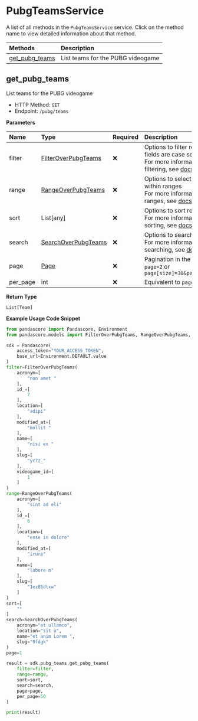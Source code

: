 # PubgTeamsService

A list of all methods in the `PubgTeamsService` service. Click on the method name to view detailed information about that method.

| Methods                           | Description                       |
| :-------------------------------- | :-------------------------------- |
| [get_pubg_teams](#get_pubg_teams) | List teams for the PUBG videogame |

## get_pubg_teams

List teams for the PUBG videogame

- HTTP Method: `GET`
- Endpoint: `/pubg/teams`

**Parameters**

| Name     | Type                                                    | Required | Description                                                                                                                                         |
| :------- | :------------------------------------------------------ | :------- | :-------------------------------------------------------------------------------------------------------------------------------------------------- |
| filter   | [FilterOverPubgTeams](../models/FilterOverPubgTeams.md) | ❌       | Options to filter results. String fields are case sensitive <br/>For more information on filtering, see [docs](/docs/filtering-and-sorting#filter). |
| range    | [RangeOverPubgTeams](../models/RangeOverPubgTeams.md)   | ❌       | Options to select results within ranges <br/>For more information on ranges, see [docs](/docs/filtering-and-sorting#range).                         |
| sort     | List[any]                                               | ❌       | Options to sort results <br/>For more information on sorting, see [docs](/docs/filtering-and-sorting#sort).                                         |
| search   | [SearchOverPubgTeams](../models/SearchOverPubgTeams.md) | ❌       | Options to search results <br/>For more information on searching, see [docs](/docs/filtering-and-sorting#search).                                   |
| page     | [Page](../models/Page.md)                               | ❌       | Pagination in the form of `page=2` or `page[size]=30&page[number]=2`                                                                                |
| per_page | int                                                     | ❌       | Equivalent to `page[size]`                                                                                                                          |

**Return Type**

`List[Team]`

**Example Usage Code Snippet**

```python
from pandascore import Pandascore, Environment
from pandascore.models import FilterOverPubgTeams, RangeOverPubgTeams, SearchOverPubgTeams

sdk = Pandascore(
    access_token="YOUR_ACCESS_TOKEN",
    base_url=Environment.DEFAULT.value
)
filter=FilterOverPubgTeams(
    acronym=[
        "non amet "
    ],
    id_=[
        7
    ],
    location=[
        "adipi"
    ],
    modified_at=[
        "mollit "
    ],
    name=[
        "nisi ex "
    ],
    slug=[
        "yr72_"
    ],
    videogame_id=[
        1
    ]
)
range=RangeOverPubgTeams(
    acronym=[
        "sint ad eli"
    ],
    id_=[
        6
    ],
    location=[
        "esse in dolore"
    ],
    modified_at=[
        "irure"
    ],
    name=[
        "labore m"
    ],
    slug=[
        "1ez85dtxw"
    ]
)
sort=[
    ""
]
search=SearchOverPubgTeams(
    acronym="et ullamco",
    location="sit u",
    name="et anim Lorem ",
    slug="9fdgk"
)
page=1

result = sdk.pubg_teams.get_pubg_teams(
    filter=filter,
    range=range,
    sort=sort,
    search=search,
    page=page,
    per_page=50
)

print(result)
```
